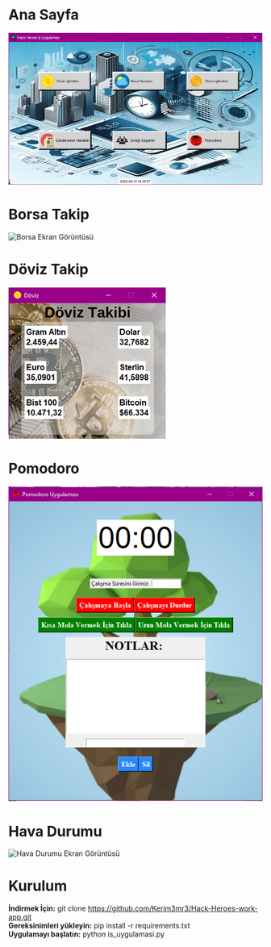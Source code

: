 # **Ana Sayfa**
![Ana Sayfa Ekran Görüntüsü](./resimler/Ana_Sayfa_İş.png)

# **Borsa Takip**
![Borsa Ekran Görüntüsü](./resimler/Borsa_Sayfası.png)

# **Döviz Takip**
![Döviz Ekran Görüntüsü](./resimler/Döviz_Sayfası.png)

# **Pomodoro**
![Pomodoro Ekran Görüntüsü](./resimler/Pomodoro_Sayfası.png)

# **Hava Durumu**
![Hava Durumu Ekran Görüntüsü](./resimler/Hava_Durumu_Sayfası.png)

# **Kurulum**

**İndirmek İçin:** git clone https://github.com/Kerim3mr3/Hack-Heroes-work-app.git  
**Gereksinimleri yükleyin:** pip install -r requirements.txt  
**Uygulamayı başlatın:** python is_uygulamasi.py  
